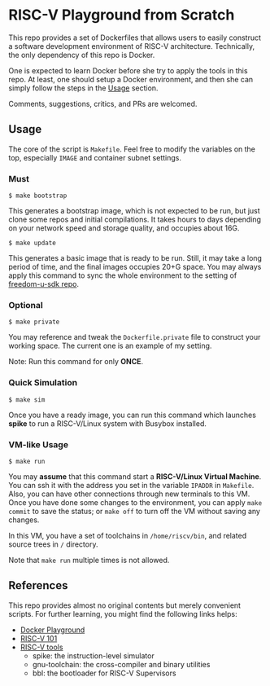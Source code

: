 # RISC-V Playground from Scratch

This repo provides a set of Dockerfiles that allows users to easily construct a software development environment of RISC-V architecture.  Technically, the only dependency of this repo is Docker.

One is expected to learn Docker before she try to apply the tools in this repo.  At least, one should setup a Docker environment, and then she can simply follow the steps in the [Usage](#usage) section.

Comments, suggestions, critics, and PRs are welcomed.

## <a name=usage></a> Usage

The core of the script is `Makefile`.  Feel free to modify the variables on the top, especially `IMAGE` and container subnet settings.

### Must
```
$ make bootstrap 	
```
This generates a bootstrap image, which is not expected to be run, but just clone some repos and initial compilations.  It takes hours to days depending on your network speed and storage quality, and occupies about 16G.

```
$ make update
```
This generates a basic image that is ready to be run.  Still, it may take a long period of time, and the final images occupies 20+G space.  You may always apply this command to sync the whole environment to the setting of [freedom-u-sdk repo](https://github.com/sifive/freedom-u-sdk).

### Optional
```
$ make private
```
You may reference and tweak the `Dockerfile.private` file to construct your working space.  The current one is an example of my setting.

Note: Run this command for only **ONCE**.

### Quick Simulation
```
$ make sim
```
Once you have a ready image, you can run this command which launches **spike** to run a RISC-V/Linux system with Busybox installed.

### VM-like Usage
```
$ make run
```
You may **assume** that this command start a **RISC-V/Linux Virtual Machine**.  You can ssh it with the address you set in the variable `IPADDR` in `Makefile`.  Also, you can have other connections through new terminals to this VM.  Once you have done some changes to the environment, you can apply `make commit` to save the status; or `make off` to turn off the VM without saving any changes.

In this VM, you have a set of toolchains in `/home/riscv/bin`, and related source trees in `/` directory.

Note that `make run` multiple times is not allowed.

## References

This repo provides almost no original contents but merely convenient scripts.  For further learning, you might find the following links helps:

* [Docker Playground](https://www.katacoda.com/courses/docker/playground)
* [RISC-V 101](https://info.sifive.com/risc-v-webinar)
* [RISC-V tools](https://github.com/riscv/riscv-tools)
  * spike: the instruction-level simulator 
  * gnu-toolchain: the cross-compiler and binary utilities
  * bbl: the bootloader for RISC-V Supervisors
